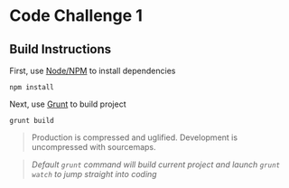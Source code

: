 # Code Challenge 1

Build Instructions
-------------------

First, use [Node/NPM](https://nodejs.org/) to install dependencies

```
npm install
```

Next, use [Grunt](http://gruntjs.com/) to build project

```
grunt build
```

> Production is compressed and uglified. Development is uncompressed with sourcemaps.

> *Default `grunt` command will build current project and launch `grunt watch` to jump straight into coding*